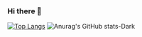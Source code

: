 ### Hi there 👋


[![Top Langs](https://github-readme-stats.vercel.app/api/top-langs/?username=emiraleph&layout=donut&theme=dark)]()  ![Anurag's GitHub stats-Dark](https://github-readme-stats.vercel.app/api?username=emiraleph&show_icons=true&theme=dark)




<!--
**emiraleph/emiraleph** is a ✨ _special_ ✨ repository because its `README.md` (this file) appears on your GitHub profile.

Here are some ideas to get you started:

- 🔭 I’m currently working on ...
- 🌱 I’m currently learning ...
- 👯 I’m looking to collaborate on ...
- 🤔 I’m looking for help with ...
- 💬 Ask me about ...
- 📫 How to reach me: ...
- 😄 Pronouns: ...
- ⚡ Fun fact: ...
-->
